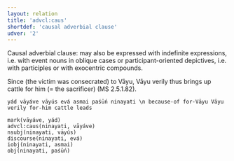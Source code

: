 ```yaml
---
layout: relation
title: 'advcl:caus'
shortdef: 'causal adverbial clause'
udver: '2'
---
```


Causal adverbial clause: may also be expressed with indefinite expressions, i.e. with event nouns in oblique cases or participant-oriented depictives, i.e. with participles or with exocentric compounds.

Since (the victim was consecrated) to Vāyu, Vāyu verily thus brings up cattle for him (= the sacrificer) (MS 2.5.1.82).
~~~ sdparse
yád vāyáve vāyús evá asmai paśū́n ninayati \n because-of for-Vāyu Vāyu verily for-him cattle leads

mark(vāyáve, yád)
advcl:caus(ninayati, vāyáve)
nsubj(ninayati, vāyús)
discourse(ninayati, evá)
iobj(ninayati, asmai)
obj(ninayati, paśū́n)
~~~
<!-- Interlanguage links updated Ne 5. května 2024, 18:20:33 CEST -->
